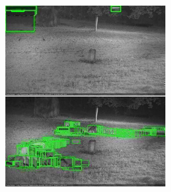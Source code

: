 ![20200927-183101-184102](in2/20200927/20200927-183101-184102_0_.jpg)
![20200927-184108-185109](in2/20200927/20200927-184108-185109_0_.jpg)
